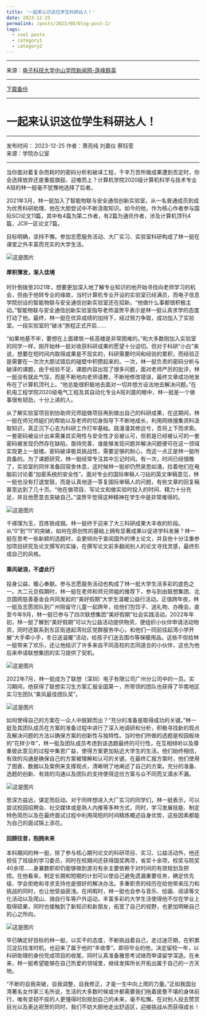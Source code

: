 ```yaml
---
title: '一起来认识这位学生科研达人！'
date: 2023-12-25
permalink: /posts/2023/08/blog-post-2/
tags:
  - cool posts
  - category1
  - category2
---
```


---
来源：[电子科技大学中山学院新闻网-莲峰群英](https://www.zsc.edu.cn/newscenter/lfqy/1hiffuf8m7ukf.shtml)

---

[下载备份](https://github.com/DoNotWantToGrowUp/DoNotWantToGrowUp.github.io/blob/main/data/%E4%B8%80%E8%B5%B7%E6%9D%A5%E8%AE%A4%E8%AF%86%E8%BF%99%E4%BD%8D%E5%AD%A6%E7%94%9F%E7%A7%91%E7%A0%94%E8%BE%BE%E4%BA%BA%EF%BC%81_%E8%8E%B2%E5%B3%B0%E7%BE%A4%E8%8B%B1_%E6%96%B0%E9%97%BB%E7%BD%91-%E7%94%B5%E5%AD%90%E7%A7%91%E6%8A%80%E5%A4%A7%E5%AD%A6%E4%B8%AD%E5%B1%B1%E5%AD%A6%E9%99%A2.mhtml)

---

# 一起来认识这位学生科研达人！

---

发布时间： 2023-12-25 作者：萧亮纯 刘嘉仪 蔡钰莹   
来源：学院办公室  

---

当你面对着复杂而耗时的密码分析和破译工程，千辛万苦所做成果遭到否定时，你会选择放弃还是重振旗鼓、迎难而上？计算机学院2020级计算机科学与技术专业A班的林一挺毫不犹豫地选择了后者。

2021年3月，林一挺加入了智能物联与安全通信创新实验室，从一名普通成员到成为优秀科研助理，他在大胆尝试中不断汲取知识。如今的他，作为核心作者参与国际SCI论文11篇，其中有4篇为第二作者，有2篇为通讯作者，涉及计算机顶刊4篇，JCR一区论文7篇。

目标明确，坚持不懈。参加志愿服务活动、大厂实习、实验室科研构成了林一挺在课堂之外丰富而充实的大学生活。

![这是图片](/images/231225-1.png)

#### 厚积薄发，渐入佳境

时针倒拨至2021年，想要更加深入地了解专业知识的他开始寻找向老师学习的机会，但由于他转专业的缘故，当时计算机专业开设的实验室已经满员，而电子信息学院创设的智能物联与安全通信创新实验室还在招新。“他做什么事都很积极主动。”智能物联与安全通信创新实验室指导老师温贺平表示是林一挺认真求学的态度打动了他。最终，林一挺在优异成绩的加持下，经过努力争取，成功加入了实验室。一段实验室的“破冰”旅程正式开启……

“如果地基不牢，要想在上面建筑一栋高楼是非常困难的。”和大多数刚加入实验室的同学一样，刚开始林一挺对收获科研成果的愿望十分迫切。但对于科研“小白”来说，想要在短时间内取得成果是不现实的，科研需要时间和经验的累积，而经验正是需要在一次次大胆试错后的碰壁中积攒起来的。一次，林一挺负责的密码分析与破译的课题，由于经验不足，课题内容出现了很多问题，面对老师严厉的批评，林一挺没有就此气馁，而是不断地向老师请教，不断地修改错误，最终文章成功地发布在了计算机顶刊上。“他总能很积极地去面对一切并想方设法地去解决问题。”在机电工程学院2020级电气工程及其自动化专业A班刘震的眼中，林一挺是一个做事很有韧劲，十分上进的人。

从了解实验室项目到协助师兄师姐做项目再到做出自己的科研成果，在这期间，林一挺在师兄师姐们的帮助以及老师的切身指导下不断地成长，利用网络搜集资料汲取知识，真正沉下心去为科研工作打牢基础。路漫漫其修远兮，吾将上下而求索。一套密码被设计出来需兼具实用性与安全性才会被认可，但若是已经被认可的一套密码被发现仍然存在缺陷，亟待完善，谁能够发现问题并解决问题便可在这一领域实现更上一层楼。密码破译极具挑战性，需要足够的耐心，而这一点正是林一挺所具备的。为了课题研究，林一挺经常专注其中忘记时间。有一次，时间已经很晚了，实验室的同伴准备回宿舍休息，这时候林一挺却仍然泉思如涌，拉着他们在电脑前讨论着“加密系统的安全性”。面对专业的国际审稿人刁钻的英文审稿意见，林一挺也没有打退堂鼓，而是认真地逐一答复国际审稿人的问题，有些文章的回复稿甚至达到了几十页。“他在做项目、写论文和做实验时投入的时间、精力十分充足，并且他愿意去突破自己。”温贺平觉得这种精神在学生中是非常难得的。

![这是图片](/images/231225-2.png)

千琢璞为玉，百炼铁成钢。林一挺终于迎来了大三科研成果大丰收的阶段。从“0”到“11”的突破，如何在原创性的基础上拥有显著成果以促进学科发展？林一挺在思考一些新颖的选题时，会更倾向于查阅国外的博士论文，并且他十分注重参加项目研究及论文撰写的实操，在撰写论文前多翻阅别人的论文寻找灵感，最终形成自己的风格。

#### 乘风破浪，不虚此行

投身公益，暖心奉献。参与志愿服务活动也构成了林一挺大学生活多彩的底色之一。大二元旦假期时，林一挺在老师和师兄师姐的推荐下，参与到由联想集团、北京圆网慈善基金会共同发起的“美好假期”大学生温暖公益行活动。正值跨年夜，林一挺及志愿团队到广州陪留守儿童一起跨年，给他们包饺子、送礼物、办晚会。直至今年9月，林一挺已参与了四次联想集团“美好假期”社会实践活动。2022年年初，林一挺了解到“美好假期”可以为公益活动提供物资，便组织小伙伴申请活动物资，同时还联系到东区街道起湾社区党群服务中心，和他们一同前往起湾小学开展“大手牵小手，冬日送温暖”活动，给孩子们送去围巾等保暖用品。这些不但给林一挺带来了欢乐，还让他结识了许多来自不同高校的志同道合的小伙伴，这也为他后来申请联想集团的实习提供了契机。

![这是图片](/images/231225-3.png)

2022年7月，林一挺成为了联想（深圳）电子有限公司广州分公司中的一员。实习期间，他获得了联想实习生方案汇报全国第一，所带领的团队也获得了华南地区实习生团队“乘风最佳团队奖”。

![这是图片](/images/231225-4.png)

如何使得自己的方案在一众人中脱颖而出？“充分的准备是取得成功的关键。”林一挺及其团队成员在方案的准备过程中进行了深入地调研和分析，积极寻找新的观点及解决问题的方法以确保方案的创新性与独特性。当时他们所做的选题是校园板块的“花样少年”，林一挺及团队成员考虑到该选题最终的可行性，在互相倾听以及尊重彼此意见的过程中集思广益，使得方案更加贴近大学生的生活。他们始终相信，有效的沟通是确保自己的方案被理解和认可的关键。在最终汇报方案时，他们使用了图表、数据以及案例来支撑观点，清晰明了地阐述了自己的方案。充分的准备、选题的创新、有效的沟通以及团队的支持使得这份方案与众不同而又滴水不漏。

![这是图片](/images/231225-5.png)

思深方益远，谋定而后动。对于同样想进入大厂实习的同学们，林一挺表示，可以尝试校园招聘会、社交媒体或是熟人内推等多种方式，同时，学习发展技能、制定特色简历以及在最终面试过程中利用简短的时间精炼概述自身优势，这些因素都能为自己的面试锦上添花。

#### 回顾往昔，抱拥未来

本科期间的林一挺，除了参与核心期刊论文的科研项目、实习、公益活动外，他还担任了班级的学习委员，同时在校期间还获得国奖两项，省奖十余项，校奖与院奖40余项……身兼数职却仍能够做到游刃有余主要依赖于对时间的有效规划及把控。在他看来，制定长期和短期的计划可以使自己避免遗漏重要任务，确定优先级、学会拒绝和寻求支持也是很好的解决办法。多重职责的经历在给他带来压力和挑战的同时，也让他受益匪浅。在闲暇时，林一挺也会参与音乐、绘画、阅读等文化活动以及爬山、骑自行车等户外运动，丰富多彩的大学生活使得他不仅在学业上取得硕果，同时也接触到了新知识和新朋友，拓宽了自己的视野，也更加明晰自己的心之所向。

![这是图片](/images/231225-6.png)

早已确定好目标的林一挺，以实干的态度，不断挑战着自己，走过迷茫期，在积累沉淀后找准时机，也迎来了属于他的“丰收季”。即将毕业的他，决定留校一年，以科研助理的身份完成项目的收尾，同时认真准备雅思考试继而申请留学深造。在未来，林一挺希望能够在自己热爱的领域里，继续发挥所长开拓出属于自己的一方天地。

“不断的自我突破，自我调整，自我修正，才是一生中向上爬的力量。”正如我国台湾著名女作家三毛所说，生活的大多数时候或许都需要我们拖着疲惫不堪的身体前行，唯有坚韧不拔的人更懂得时刻规划自己的未来，毫不松懈。在对别人投去赞赏目光以及表达祝贺的同时，我们不妨大胆地走出舒适区，迎接挑战从而获得成长！